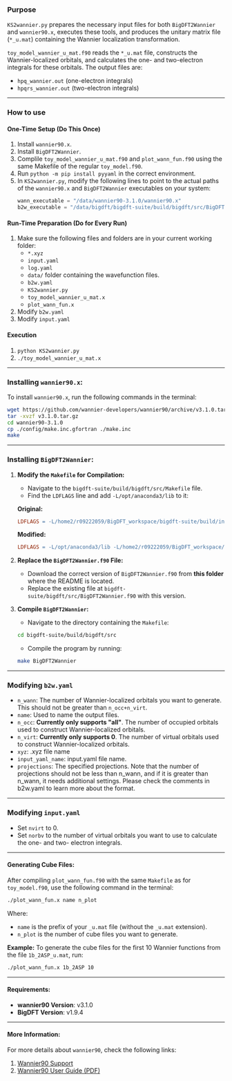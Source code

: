 ### Purpose

`KS2wannier.py` prepares the necessary input files for both `BigDFT2Wannier` and `wannier90.x`, executes these tools, and produces the unitary matrix file (`*_u.mat`) containing the Wannier localization transformation.

`toy_model_wannier_u_mat.f90` reads the `*_u.mat` file, constructs the Wannier-localized orbitals, and calculates the one- and two-electron integrals for these orbitals. The output files are:
- `hpq_wannier.out` (one-electron integrals)
- `hpqrs_wannier.out` (two-electron integrals)

---

### How to use

#### One-Time Setup (Do This Once)
1. Install `wannier90.x`.
2. Install `BigDFT2Wannier`.
3. Complile `toy_model_wannier_u_mat.f90` and `plot_wann_fun.f90` using the same Makefile of the regular `toy_model.f90`.
4. Run `python -m pip install pyyaml` in the correct environment.
5. In `KS2wannier.py`, modify the following lines to point to the actual paths of the `wannier90.x` and `BigDFT2Wannier` executables on your system:
   ```python
   wann_executable = "/data/wannier90-3.1.0/wannier90.x"
   b2w_executable = "/data/bigdft/bigdft-suite/build/bigdft/src/BigDFT2Wannier"
   ```

#### Run-Time Preparation (Do for Every Run)
1. Make sure the following files and folders are in your current working folder:
   - `*.xyz`
   - `input.yaml`
   - `log.yaml`
   - `data/` folder containing the wavefunction files.
   - `b2w.yaml`
   - `KS2wannier.py`
   - `toy_model_wannier_u_mat.x`
   - `plot_wann_fun.x`
2. Modify `b2w.yaml`
3. Modify `input.yaml`

#### Execution
1. `python KS2wannier.py`
2. `./toy_model_wannier_u_mat.x`

---

### **Installing `wannier90.x`:**
To install `wannier90.x`, run the following commands in the terminal:
```bash
wget https://github.com/wannier-developers/wannier90/archive/v3.1.0.tar.gz
tar -xvzf v3.1.0.tar.gz
cd wannier90-3.1.0
cp ./config/make.inc.gfortran ./make.inc
make
```

---

### **Installing `BigDFT2Wannier`:**

1. **Modify the `Makefile` for Compilation:**
   - Navigate to the `bigdft-suite/build/bigdft/src/Makefile` file.
   - Find the `LDFLAGS` line and add `-L/opt/anaconda3/lib` to it:
   
   **Original:**
   ```makefile
   LDFLAGS = -L/home2/r09222059/BigDFT_workspace/bigdft-suite/build/install/lib
   ```

   **Modified:**
   ```makefile
   LDFLAGS = -L/opt/anaconda3/lib -L/home2/r09222059/BigDFT_workspace/bigdft-suite/build/install/lib 
   ```

2. **Replace the `BigDFT2Wannier.f90` File:**
   - Download the correct version of `BigDFT2Wannier.f90` from **this folder** where the README is located.
   - Replace the existing file at `bigdft-suite/bigdft/src/BigDFT2Wannier.f90` with this version.

3. **Compile `BigDFT2Wannier`:**
   - Navigate to the directory containing the `Makefile`:
   ```bash
   cd bigdft-suite/build/bigdft/src
   ```
   - Compile the program by running:
   ```bash
   make BigDFT2Wannier
   ```

---

### Modifying `b2w.yaml`
   - `n_wann`: The number of Wannier-localized orbitals you want to generate. This should not be greater than `n_occ+n_virt`.
   - `name`: Used to name the output files.
   - `n_occ`: **Currently only supports "all"**. The number of occupied orbitals used to construct Wannier-localized orbitals.
   - `n_virt`: **Currently only supports 0**. The number of virtual orbitals used to construct Wannier-localized orbitals.
   - `xyz`: .xyz file name
   - `input_yaml_name`: input.yaml file name.
   - `projections`: The specified projections. Note that the number of projections should not be less than n_wann, and if it is greater than n_wann, it needs additional settings. Please check the comments in b2w.yaml to learn more about the format.

---

### Modifying `input.yaml`
   - Set `nvirt` to 0.
   - Set `norbv` to the number of virtual orbitals you want to use to calculate the one- and two- electron integrals.

---

#### Generating Cube Files:

After compiling `plot_wann_fun.f90` with the same `Makefile` as for `toy_model.f90`, use the following command in the terminal:
```bash
./plot_wann_fun.x name n_plot
```

Where:
- `name` is the prefix of your `_u.mat` file (without the `_u.mat` extension).
- `n_plot` is the number of cube files you want to generate.

**Example:**
To generate the cube files for the first 10 Wannier functions from the file `1b_2ASP_u.mat`, run:
```bash
./plot_wann_fun.x 1b_2ASP 10
```

---

#### Requirements:
- **wannier90 Version**: v3.1.0
- **BigDFT Version**: v1.9.4

---

#### More Information:
For more details about `wannier90`, check the following links:
1. [Wannier90 Support](https://wannier.org/support/)
2. [Wannier90 User Guide (PDF)](https://github.com/wannier-developers/wannier90/raw/v3.1.0/doc/compiled_docs/user_guide.pdf)
